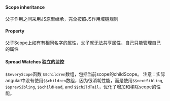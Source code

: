 #### Scope inheritance 
父子作用之间采用JS原型继承，完全按照JS作用域链规则

#### Property
父子Scope上如有有相同名字的属性，父子就无法共享属性，自己只能管理自己的属性

#### Spread Watches 独立的监控
`$$everyScope`函数
`$$children`数组，包括当前scope的childScope。
注意：实际angular中没有使用`$$children`数组，因为很消耗性能，而是使用`$$nextSibling`, `$$prevSibling`, `$$childHead`, and `$$childTail`，优化了增加和移除scope的性能。